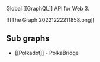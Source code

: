 Global [[GraphQL]] API for Web 3.

![[The Graph 20221222211858.png]]
## Sub graphs
- [[Polkadot]] - PolkaBridge
